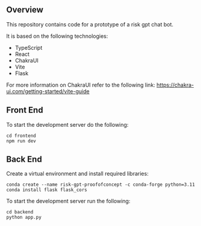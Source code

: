 ## Overview

This repository contains code for a prototype of a risk gpt chat bot.

It is based on the following technologies:

- TypeScript
- React
- ChakraUI
- Vite
- Flask

For more information on ChakraUI refer to the following link: https://chakra-ui.com/getting-started/vite-guide

## Front End

To start the development server do the following:

```
cd frontend
npm run dev
```

## Back End

Create a virtual environment and install required libraries:

```
conda create --name risk-gpt-proofofconcept -c conda-forge python=3.11
conda install flask flask_cors
```

To start the development server run the following:

```
cd backend
python app.py
```

